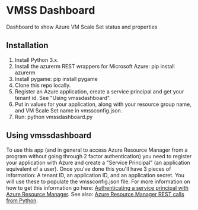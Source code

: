 # VMSS Dashboard
Dashboard to show Azure VM Scale Set status and properties

## Installation
1. Install Python 3.x.
2. Install the azurerm REST wrappers for Microsoft Azure: pip install azurerm
3. Install pygame: pip install pygame
4. Clone this repo locally.
5. Register an Azure application, create a service principal and get your tenant id. See "Using vmssdashboard".
6. Put in values for your application, along with your resource group name, and VM Scale Set name in vmssconfig.json.
7. Run: python vmssdashboard.py

## Using vmssdashboard
To use this app (and in general to access Azure Resource Manager from a program without going through 2 factor authentication) you need to register your application with Azure and create a "Service Principal" (an application equivalent of a user). Once you've done this you'll have 3 pieces of information: A tenant ID, an application ID, and an application secret. You will use these to populate the vmssconfig.json file. For more information on how to get this information go here: <a href ="https://azure.microsoft.com/en-us/documentation/articles/resource-group-authenticate-service-principal/">Authenticating a service principal with Azure Resource Manager</a>. See also: <a href="https://msftstack.wordpress.com/2016/01/05/azure-resource-manager-authentication-with-python/">Azure Resource Manager REST calls from Python</a>.
